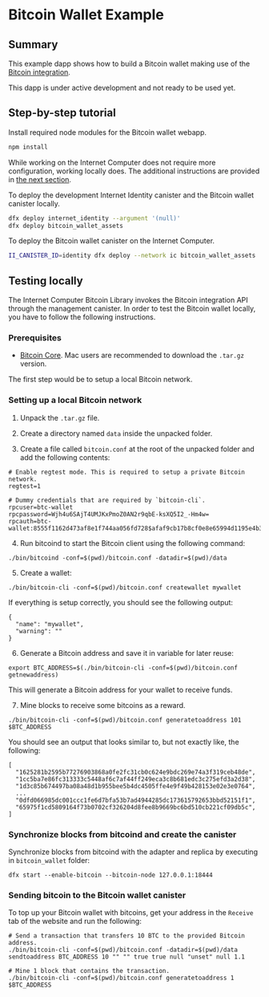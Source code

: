 # Bitcoin Wallet Example

## Summary

This example dapp shows how to build a Bitcoin wallet making use of the [Bitcoin integration](https://smartcontracts.org/docs/developers-guide/concepts/bitcoin-integration.html).

This dapp is under active development and not ready to be used yet.
<!--Once some parts of its functionality are implemented, this README will be updated accordingly with instructions on how to build and run the dapp.-->

## Step-by-step tutorial

Install required node modules for the Bitcoin wallet webapp.

```bash
npm install
```

While working on the Internet Computer does not require more configuration, working locally does. The additional instructions are provided in [the next section](#testing-locally).

To deploy the development Internet Identity canister and the Bitcoin wallet canister locally.

```bash
dfx deploy internet_identity --argument '(null)'
dfx deploy bitcoin_wallet_assets
```

To deploy the Bitcoin wallet canister on the Internet Computer.

```bash
II_CANISTER_ID=identity dfx deploy --network ic bitcoin_wallet_assets
```

## Testing locally

The Internet Computer Bitcoin Library invokes the Bitcoin integration API through the management canister. In order to test the Bitcoin wallet locally, you have to follow the following instructions.

### Prerequisites

- [Bitcoin Core](https://bitcoin.org/en/download). Mac users are recommended to download the `.tar.gz` version.

The first step would be to setup a local Bitcoin network.

### Setting up a local Bitcoin network

1. Unpack the `.tar.gz` file.

2. Create a directory named `data` inside the unpacked folder.

3. Create a file called `bitcoin.conf` at the root of the unpacked folder and add the following contents:

```
# Enable regtest mode. This is required to setup a private Bitcoin network.
regtest=1

# Dummy credentials that are required by `bitcoin-cli`.
rpcuser=btc-wallet
rpcpassword=Wjh4u6SAjT4UMJKxPmoZ0AN2r9qbE-ksXQ5I2_-Hm4w=
rpcauth=btc-wallet:8555f1162d473af8e1f744aa056fd728$afaf9cb17b8cf0e8e65994d1195e4b3a4348963b08897b4084d210e5ee588bcb
```

4. Run bitcoind to start the Bitcoin client using the following command:

```
./bin/bitcoind -conf=$(pwd)/bitcoin.conf -datadir=$(pwd)/data
```

5. Create a wallet:

```
./bin/bitcoin-cli -conf=$(pwd)/bitcoin.conf createwallet mywallet
```

If everything is setup correctly, you should see the following output:

```
{
  "name": "mywallet",
  "warning": ""
}
```

6. Generate a Bitcoin address and save it in variable for later reuse:

```
export BTC_ADDRESS=$(./bin/bitcoin-cli -conf=$(pwd)/bitcoin.conf getnewaddress)
```

This will generate a Bitcoin address for your wallet to receive funds.

7. Mine blocks to receive some bitcoins as a reward.

```
./bin/bitcoin-cli -conf=$(pwd)/bitcoin.conf generatetoaddress 101 $BTC_ADDRESS
```

You should see an output that looks similar to, but not exactly like, the following:

```
[
  "1625281b2595b77276903868a0fe2fc31cb0c624e9bdc269e74a3f319ceb48de",
  "1cc5ba7e86fc313333c5448af6c7af44ff249eca3c8b681edc3c275efd3a2d38",
  "1d3c85b674497ba08a48d1b955bee5b4dc4505ffe4e9f49b428153e02e3e0764",
  ...
  "0dfd066985dc001ccc1fe6d7bfa53b7ad4944285dc173615792653bbd52151f1",
  "65975f1cd5809164f73b0702cf326204d8fee8b9669bc6bd510cb221cf09db5c",
]
```

### Synchronize blocks from bitcoind and create the canister

Synchronize blocks from bitcoind with the adapter and replica by executing in `bitcoin_wallet` folder:

```
dfx start --enable-bitcoin --bitcoin-node 127.0.0.1:18444
```

### Sending bitcoin to the Bitcoin wallet canister

To top up your Bitcoin wallet with bitcoins, get your address in the `Receive` tab of the website and run the following:

```
# Send a transaction that transfers 10 BTC to the provided Bitcoin address.
./bin/bitcoin-cli -conf=$(pwd)/bitcoin.conf -datadir=$(pwd)/data sendtoaddress BTC_ADDRESS 10 "" "" true true null "unset" null 1.1

# Mine 1 block that contains the transaction.
./bin/bitcoin-cli -conf=$(pwd)/bitcoin.conf generatetoaddress 1 $BTC_ADDRESS
```
